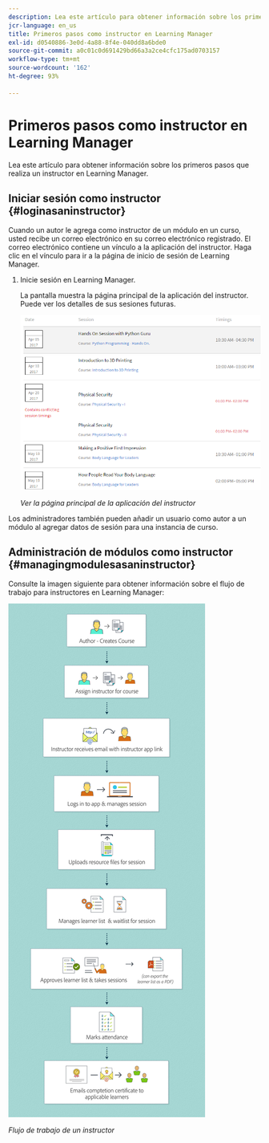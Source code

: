 ```yaml
---
description: Lea este artículo para obtener información sobre los primeros pasos que realiza un instructor en Learning Manager.
jcr-language: en_us
title: Primeros pasos como instructor en Learning Manager
exl-id: d0540886-3e0d-4a88-8f4e-040dd8a6bde0
source-git-commit: a0c01c0d691429bd66a3a2ce4cfc175ad0703157
workflow-type: tm+mt
source-wordcount: '162'
ht-degree: 93%

---
```


# Primeros pasos como instructor en Learning Manager

Lea este artículo para obtener información sobre los primeros pasos que realiza un instructor en Learning Manager.

## Iniciar sesión como instructor {#loginasaninstructor}

Cuando un autor le agrega como instructor de un módulo en un curso, usted recibe un correo electrónico en su correo electrónico registrado. El correo electrónico contiene un vínculo a la aplicación del instructor. Haga clic en el vínculo para ir a la página de inicio de sesión de Learning Manager.

1. Inicie sesión en Learning Manager.

   La pantalla muestra la página principal de la aplicación del instructor. Puede ver los detalles de sus sesiones futuras.

   ![](assets/instructor-upcomingsession.png)

   *Ver la página principal de la aplicación del instructor*

Los administradores también pueden añadir un usuario como autor a un módulo al agregar datos de sesión para una instancia de curso.

## Administración de módulos como instructor {#managingmodulesasaninstructor}

Consulte la imagen siguiente para obtener información sobre el flujo de trabajo para instructores en Learning Manager:

![](assets/instructor.jpg)

*Flujo de trabajo de un instructor*
